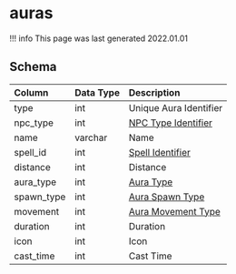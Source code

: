 # auras

!!! info
	This page was last generated 2022.01.01

## Schema

| Column | Data Type | Description |
| :--- | :--- | :--- |
| type | int | Unique Aura Identifier |
| npc_type | int | [NPC Type Identifier](../../schema/npcs/npc_types.md) |
| name | varchar | Name |
| spell_id | int | [Spell Identifier](spells_new.md) |
| distance | int | Distance |
| aura_type | int | [Aura Type](../../../../server/spells/aura-types) |
| spawn_type | int | [Aura Spawn Type](../../../../server/spells/aura-spawn-types) |
| movement | int | [Aura Movement Type](../../../../server/spells/aura-movement-types) |
| duration | int | Duration |
| icon | int | Icon |
| cast_time | int | Cast Time |

